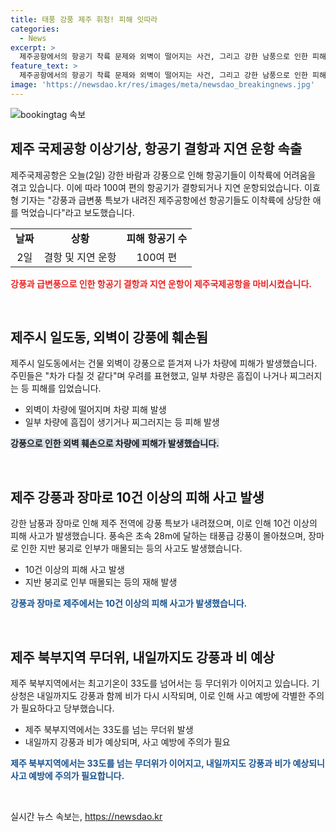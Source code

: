 ```yaml
---
title: 태풍 강풍 제주 휘청! 피해 잇따라
categories:
  - News
excerpt: >
  제주공항에서의 항공기 착륙 문제와 외벽이 떨어지는 사건, 그리고 강한 남풍으로 인한 피해가 발생한 제주 지역의 상황을 알려드립니다. 제주의 100여편 항공기가 결항 또는 지연됐고, 강풍과 장마로 인해 다수의 피해가 발생했습니다. 또한, 제주 북부지역은 높은 기온과 체감온도를 기록하며, 기상청은 내일까지 강풍과 비에 대해 사고 예방을 당부했습니다.
feature_text: >
  제주공항에서의 항공기 착륙 문제와 외벽이 떨어지는 사건, 그리고 강한 남풍으로 인한 피해가 발생한 제주 지역의 상황을 알려드립니다. 제주의 100여편 항공기가 결항 또는 지연됐고, 강풍과 장마로 인해 다수의 피해가 발생했습니다. 또한, 제주 북부지역은 높은 기온과 체감온도를 기록하며, 기상청은 내일까지 강풍과 비에 대해 사고 예방을 당부했습니다.
image: 'https://newsdao.kr/res/images/meta/newsdao_breakingnews.jpg'
---
```


<p><img src="https://newsdao.kr/res/images/meta/newsdao_breakingnews.jpg" alt="bookingtag 속보" /></p>

<h2 data-ke-size="size26">제주 국제공항 이상기상, 항공기 결항과 지연 운항 속출</h2>

<p data-ke-size="size16">제주국제공항은 오늘(2일) 강한 바람과 강풍으로 인해 항공기들이 이착륙에 어려움을 겪고 있습니다. 이에 따라 100여 편의 항공기가 결항되거나 지연 운항되었습니다. 이효형 기자는 "강풍과 급변풍 특보가 내려진 제주공항에선 항공기들도 이착륙에 상당한 애를 먹었습니다"라고 보도했습니다.</p>

<table>
  <tr>
    <td style="text-align: center; height: 17px;"><b>날짜</b></td>
    <td style="text-align: center; height: 17px;"><b>상황</b></td>
    <td style="text-align: center; height: 17px;"><b>피해 항공기 수</b></td>
  </tr>
  <tr>
    <td style="text-align: center; height: 17px;">2일</td>
    <td style="text-align: center; height: 17px;">결항 및 지연 운항</td>
    <td style="text-align: center; height: 17px;">100여 편</td>
  </tr>
</table>

<p><b><span style="color: #ee2323;">강풍과 급변풍으로 인한 항공기 결항과 지연 운항이 제주국제공항을 마비시켰습니다.</span></b></p>

<p data-ke-size="size16">&nbsp;</p>

<h2 data-ke-size="size26">제주시 일도동, 외벽이 강풍에 훼손됨</h2>

<p data-ke-size="size16">제주시 일도동에서는 건물 외벽이 강풍으로 뜯겨져 나가 차량에 피해가 발생했습니다. 주민들은 "차가 다칠 것 같다"며 우려를 표현했고, 일부 차량은 흠집이 나거나 찌그러지는 등 피해를 입었습니다.</p>

<ul>
  <li>외벽이 차량에 떨어지며 차량 피해 발생</li>
  <li>일부 차량에 흠집이 생기거나 찌그러지는 등 피해 발생</li>
</ul>

<p><b><span style="background-color: #21538527;">강풍으로 인한 외벽 훼손으로 차량에 피해가 발생했습니다.</span></b></p>

<p data-ke-size="size16">&nbsp;</p>

<h2 data-ke-size="size26">제주 강풍과 장마로 10건 이상의 피해 사고 발생</h2>

<p data-ke-size="size16">강한 남풍과 장마로 인해 제주 전역에 강풍 특보가 내려졌으며, 이로 인해 10건 이상의 피해 사고가 발생했습니다. 풍속은 초속 28m에 달하는 태풍급 강풍이 몰아쳤으며, 장마로 인한 지반 붕괴로 인부가 매몰되는 등의 사고도 발생했습니다.</p>

<ul>
  <li>10건 이상의 피해 사고 발생</li>
  <li>지반 붕괴로 인부 매몰되는 등의 재해 발생</li>
</ul>

<p><b><span style="color: #1a5490;">강풍과 장마로 제주에서는 10건 이상의 피해 사고가 발생했습니다.</span></b></p>

<p data-ke-size="size16">&nbsp;</p>

<h2 data-ke-size="size26">제주 북부지역 무더위, 내일까지도 강풍과 비 예상</h2>

<p data-ke-size="size16">제주 북부지역에서는 최고기온이 33도를 넘어서는 등 무더위가 이어지고 있습니다. 기상청은 내일까지도 강풍과 함께 비가 다시 시작되며, 이로 인해 사고 예방에 각별한 주의가 필요하다고 당부했습니다.</p>

<ul>
  <li>제주 북부지역에서는 33도를 넘는 무더위 발생</li>
  <li>내일까지 강풍과 비가 예상되며, 사고 예방에 주의가 필요</li>
</ul>

<p><b><span style="color: #1a5490;">제주 북부지역에서는 33도를 넘는 무더위가 이어지고, 내일까지도 강풍과 비가 예상되니 사고 예방에 주의가 필요합니다.</span></b></p>

<p data-ke-size="size16">&nbsp;</p>
실시간 뉴스 속보는, <a href="https://newsdao.kr" rel="dofollow">https://newsdao.kr</a>


